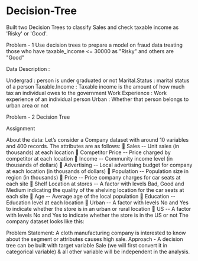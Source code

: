 # Decision-Tree
Built two Decision Trees to classify Sales and check taxable income as 'Risky' or 'Good'.

Problem - 1
Use decision trees to prepare a model on fraud data treating those who have taxable_income <= 30000 as "Risky" and others are "Good"

Data Description :

Undergrad : person is under graduated or not Marital.Status : marital status of a person Taxable.Income : Taxable income is the amount of how much tax an individual owes to the government Work Experience : Work experience of an individual person Urban : Whether that person belongs to urban area or not

Problem - 2
Decision Tree

Assignment

About the data: Let’s consider a Company dataset with around 10 variables and 400 records. The attributes are as follows:  Sales -- Unit sales (in thousands) at each location  Competitor Price -- Price charged by competitor at each location  Income -- Community income level (in thousands of dollars)  Advertising -- Local advertising budget for company at each location (in thousands of dollars)  Population -- Population size in region (in thousands)  Price -- Price company charges for car seats at each site  Shelf Location at stores -- A factor with levels Bad, Good and Medium indicating the quality of the shelving location for the car seats at each site  Age -- Average age of the local population  Education -- Education level at each location  Urban -- A factor with levels No and Yes to indicate whether the store is in an urban or rural location  US -- A factor with levels No and Yes to indicate whether the store is in the US or not The company dataset looks like this:

Problem Statement: A cloth manufacturing company is interested to know about the segment or attributes causes high sale. Approach - A decision tree can be built with target variable Sale (we will first convert it in categorical variable) & all other variable will be independent in the analysis.

